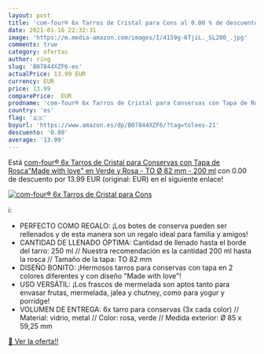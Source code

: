 ```yaml
---
layout: post
title: 'com-four® 6x Tarros de Cristal para Cons al 0.00 % de descuento'
date: 2021-01-16 22:32:31
image: 'https://m.media-amazon.com/images/I/4159g-6TjiL._SL200_.jpg'
comments: true
category: ofertas
author: ring
slug: 'B07844XZF6-es'
actualPrice: 13.99 EUR
currency: EUR
price: 13.99
comparePrice:  EUR
prodname: 'com-four® 6x Tarros de Cristal para Conservas con Tapa de Rosca"Made with love" en Verde y Rosa - TO Ø 82 mm - 200 ml'
country: 'es'
flag: '🇪🇸'
buyurl: 'https://www.amazon.es/dp/B07844XZF6/?tag=tolees-21'
descuento: '0.00'
average: '13.99'
---
```


Está [com-four® 6x Tarros de Cristal para Conservas con Tapa de Rosca"Made with love" en Verde y Rosa - TO Ø 82 mm - 200 ml](https://www.amazon.es/dp/B07844XZF6/?tag=tolees-21) con 0.00 de descuento por 13.99 EUR (original:  EUR) en el siguiente enlace!

[![com-four® 6x Tarros de Cristal para Cons](https://m.media-amazon.com/images/I/4159g-6TjiL._SL200_.jpg)](https://www.amazon.es/dp/B07844XZF6/?tag=tolees-21)

ℹ️:

- PERFECTO COMO REGALO: ¡Los botes de conserva pueden ser rellenados y de esta manera son un regalo ideal para familia y amigos!
- CANTIDAD DE LLENADO ÓPTIMA: Cantidad de llenado hasta el borde del tarro: 250 ml // Nuestra recomendación es la cantidad 200 ml hasta la rosca // Tamaño de la tapa: TO 82 mm
- DISEÑO BONITO: ¡Hermosos tarros para conservas con tapa en 2 colores diferentes y con diseño "Made with love"!
- USO VERSÁTIL: ¡Los frascos de mermelada son aptos tanto para envasar frutas, mermelada, jalea y chutney, como para yogur y porridge!
- VOLUMEN DE ENTREGA: 6x tarro para conservas (3x cada color) // Material: vidrio, metal // Color: rosa, verde // Medida exterior: Ø 85 x 59,25 mm

[🛒 Ver la oferta!!](https://www.amazon.es/dp/B07844XZF6/?tag=tolees-21)
